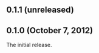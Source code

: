 ## 0.1.1 (unreleased)


## 0.1.0 (October 7, 2012)

The initial release.

[@fnichol]: https://github.com/fnichol
